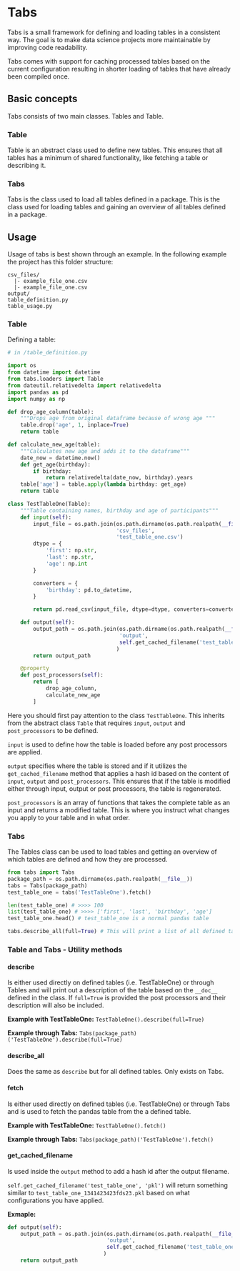 # Tabs

Tabs is a small framework for defining and loading tables in a consistent way.
The goal is to make data science projects more maintainable by
improving code readability.

Tabs comes with support for caching processed tables based on the current
configuration resulting in shorter loading of tables that have already been
compiled once.

## Basic concepts

Tabs consists of two main classes. Tables and Table.

### Table

Table is an abstract class used to define new tables. This ensures that all
tables has a minimum of shared functionality, like fetching a table or
describing it.

### Tabs

Tabs is the class used to load all tables defined in a package. This is the
class used for loading tables and gaining an overview of all tables defined in a
package.

## Usage

Usage of tabs is best shown through an example. In the following example the
project has this folder structure:

```
csv_files/
  |- example_file_one.csv
  |- example_file_one.csv
output/
table_definition.py
table_usage.py
```

### Table
Defining a table:

```python
# in /table_definition.py

import os
from datetime import datetime
from tabs.loaders import Table
from dateutil.relativedelta import relativedelta
import pandas as pd
import numpy as np

def drop_age_column(table):
    """Drops age from original dataframe because of wrong age """
    table.drop('age', 1, inplace=True)
    return table

def calculate_new_age(table):
    """Calculates new age and adds it to the dataframe"""
    date_now = datetime.now()
    def get_age(birthday):
        if birthday:
            return relativedelta(date_now, birthday).years
    table['age'] = table.apply(lambda birthday: get_age)
    return table

class TestTableOne(Table):
    """Table containing names, birthday and age of participants"""
    def input(self):
        input_file = os.path.join(os.path.dirname(os.path.realpath(__file__)),
                                  'csv_files',
                                  'test_table_one.csv')
        dtype = {
            'first': np.str,
            'last': np.str,
            'age': np.int
        }

        converters = {
            'birthday': pd.to_datetime,
        }

        return pd.read_csv(input_file, dtype=dtype, converters=converters)

    def output(self):
        output_path = os.path.join(os.path.dirname(os.path.realpath(__file__)),
                                   'output',
                                   self.get_cached_filename('test_table_one', 'pkl')
                                  )
        return output_path

    @property
    def post_processors(self):
        return [
            drop_age_column,
            calculate_new_age
        ]
```

Here you should first pay attention to the class `TestTableOne`. This inherits
from the abstract class `Table` that requires `input`, `output` and
`post_processors` to be defined.

`input` is used to define how the table is loaded before any post processors are
applied.

`output` specifies where the table is stored and if it utilizes the
`get_cached_filename` method that applies a hash id based on  the content of
`input`, `output` and `post_processors`. This ensures that if the table is
modified either through input, output or post processors, the table is
regenerated.

`post_processors` is an array of functions that takes the complete table as an
input and returns a modified table. This is where you instruct what changes you
apply to your table and in what order.

### Tabs

The Tables class can be used to load tables and getting an overview of which
tables are defined and how they are processed.

```python
from tabs import Tabs
package_path = os.path.dirname(os.path.realpath(__file__))
tabs = Tabs(package_path)
test_table_one = tabs('TestTableOne').fetch()

len(test_table_one) # >>>> 100
list(test_table_one) # >>>> ['first', 'last', 'birthday', 'age']
test_table_one.head() # test_table_one is a normal pandas table

tabs.describe_all(full=True) # This will print a list of all defined tables and their post porcessors.
```

### Table and Tabs - Utility methods

#### describe

Is either used directly on defined tables (i.e. TestTableOne) or through Tables
and will print out a description of the table based on the `__doc__` defined in
the class. If `full=True` is provided the post processors and their description
will also be included.

**Example with TestTableOne:**
`TestTableOne().describe(full=True)`

**Example through Tabs:**
`Tabs(package_path)('TestTableOne').describe(full=True)`

#### describe_all

Does the same as `describe` but for all defined tables. Only exists on Tabs.

#### fetch

Is either used directly on defined tables (i.e. TestTableOne) or through Tabs
and is used to fetch the pandas table from the a defined table.

**Example with TestTableOne:**
`TestTableOne().fetch()`

**Example through Tabs:**
`Tabs(package_path)('TestTableOne').fetch()`

#### get_cached_filename

Is used inside the `output` method to add a hash id after the output filename.

`self.get_cached_filename('test_table_one', 'pkl')` will return something
similar to `test_table_one_1341423423fds23.pkl` based on what configurations
you have applied.

**Exmaple:**

```python
def output(self):
    output_path = os.path.join(os.path.dirname(os.path.realpath(__file__)),
                               'output',
                               self.get_cached_filename('test_table_one', 'pkl')
                              )
    return output_path
```
